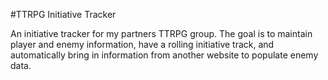 #TTRPG Initiative Tracker

An initiative tracker for my partners TTRPG group. The goal is to maintain player and enemy information, have a rolling initiative track, and automatically bring in information from another website to populate enemy data.

